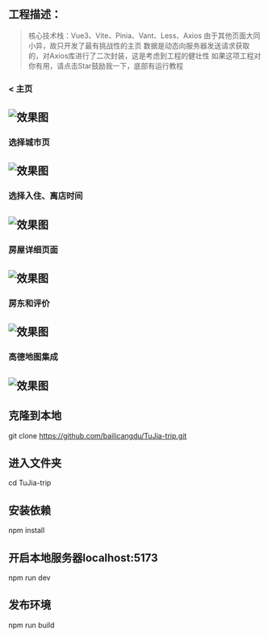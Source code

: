## 工程描述：
> 核心技术栈：Vue3、Vite、Pinia、Vant、Less、Axios
> 由于其他页面大同小异，故只开发了最有挑战性的主页
> 数据是动态向服务器发送请求获取的，对Axios库进行了二次封装，这是考虑到工程的健壮性
> 如果这项工程对你有用，请点击Star鼓励我一下，底部有运行教程
### < 主页
![效果图](/src/assets/img/overview/home.png)
---
### 选择城市页
![效果图](/src/assets/img/overview/cities.png)
---
### 选择入住、离店时间
![效果图](/src/assets/img/overview/date.png)
---
### 房屋详细页面
![效果图](/src/assets/img/overview/detail.png)
---
### 房东和评价
![效果图](/src/assets/img/overview/landlord.png)
---
### 高德地图集成
![效果图](/src/assets/img/overview/map.png)
---

## 克隆到本地
git clone https://github.com/bailicangdu/TuJia-trip.git

## 进入文件夹
cd TuJia-trip

## 安装依赖
npm install

## 开启本地服务器localhost:5173
npm run dev

## 发布环境
npm run build
